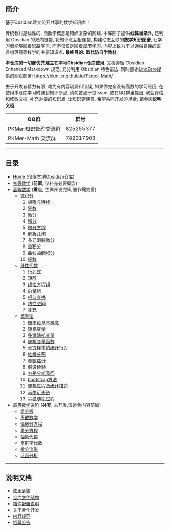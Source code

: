 ## 简介
基于Obsidian建立公开共享的数学知识库！

传统教材是线性的, 而数学概念是错综复杂的网络. 本库除了提供**线性目录**外, 还利用 Obsidian 的双向链接, 将知识点互相连接, 构建动态互联的**数学知识图谱**, 让学习者能够顺着思路学习, 而不仅仅是顺着章节学习. 内容上致力于以通俗易懂的语言梳理高等数学的主要知识点. **最终目的: 取代防自学教材**. 

**本仓库的一切都优先建立在本地Obsidian仓库使用**, 文档遵循 Obsidian-Enhanced Markdown 规范, 充分利用 Obsidian 特色语法. 
同时感谢[LincZero](https://github.com/LincZero)提供的网页部署: https://pkm-er.github.io/Pkmer-Math/

由于开发者精力有限, 难免有内容疏漏和错误, 如果你完全没有高数的学习经历, 在使用本仓库学习时遇到知识断点, 请勿吝啬于提Issue, 或在QQ群里提出, 我会评估和修改文档, 补充必要的知识点, 让知识更连贯. 希望共同开发的场合, 请参阅**说明文档.** 

| QQ群            | 群号        |
| -------------- | --------- |
| PKMer 知识管理交流群  | 825255377 |
| PKMer-Math 交流群 | 782017903 |

---
## 目录
- [Home](Home.md) (仅限本地Obsidian仓库)
- [初等数学](Other/初等数学/-初等数学-.md) (**前置**, 仅补充必要概念)
- [高等数学](Other/-高等数学-.md) (**重点**, 主体开发完毕,细节需完善)
	- [微积分](微积分/--微积分--.md)
		1. [极限与连续](微积分/极限/---极限与连续---.md)
		2. [导数](微积分/导数/---导数---.md)
		3. [微分](微积分/微分/---微分---.md)
		4. [积分](微积分/积分/---积分---.md)
		5. [微分方程](微积分/微分方程/---微分方程---.md)
		6. [解析几何](微积分/解析几何/---解析几何---.md)
		7. [多元函数微分](微积分/多元函数微分/---多元函数微分---.md)
		8. [重积分](微积分/重积分/---重积分---.md)
		9. [曲线曲面积分](微积分/曲线曲面积分/---曲线曲面积分---.md)
		10. [级数](微积分/级数/---级数---.md)
	- [线性代数](线性代数/--线性代数--.md)
		1. [行列式](线性代数/行列式/---行列式---.md)
		2. [矩阵](线性代数/矩阵/---矩阵---.md)
		3. [线性方程组](线性代数/线性方程组/---线性方程组---.md)
		4. [向量组](线性代数/向量组/---向量组---.md)
		5. [相似变换](线性代数/相似变换/---相似变换---.md)
		6. [线性空间](线性代数/线性空间/---线性空间---.md)
		7. [补充](线性代数/补充/---补充---.md)
	- [概率论](概率论/--概率论--.md)
		1. [概率论基本概念](---概率论基础---.md)
		2. [随机变量](概率论/随机变量/---随机变量---.md)
		3. [多维随机变量](概率论/多维随机变量/---多维随机变量---.md)
		4. [随机变量函数](概率论/随机变量函数/---随机变量函数---.md)
		5. [无穷样本的统计行为](---极限定理---.md)
		6. [抽样分布](概率论/抽样分布/---抽样分布---.md)
		7. [参数估计](概率论/参数估计/---参数估计---.md)
		8. [假设检验](概率论/假设检验/---假设检验---.md)
		9. [方差分析及回](---方差分析及回归---.md)
		10. [bootstrap方法](bootstrap方法.md)
		11. [随机过程及统计描述](---随机过程---.md)
		12. [马尔可夫链](---随机过程---.md)
		13. [平稳随机过程](概率论/---平稳随机过程---.md)
- [高等数学进阶](Other/-高等数学进阶-.md) (**补充**, 未开发,仅适合内容前瞻)
	- [复分析](Other/复分析/--复分析--.md) 
	- [离散数学](Other/离散数学/--离散数学--.md) 
	- [偏微分方程](Other/偏微分方程/--偏微分方程--.md)
	- [差分方程](Other/差分方程/--差分方程--.md)
	- [抽象代数](Other/抽象代数/--抽象代数--.md) 
	- [李群李代数](Other/李群李代数/--李群李代数--.md) 
	- [微分流形](Other/微分流形/--微分流形--.md)
	- [泛函分析](Other/泛函分析/--泛函分析--.md)

---
## 说明文档
- [使用步骤](Other/说明/使用步骤.md)
- [仓库文件结构](Other/说明/仓库文件结构.md)
- [插件配置说明](Other/说明/插件配置说明.md)
- [关于合作开发](Other/说明/关于合作开发.md)
- [内容规范](Other/说明/内容规范.md)
- [招募公告](Other/说明/招募公告.md)

